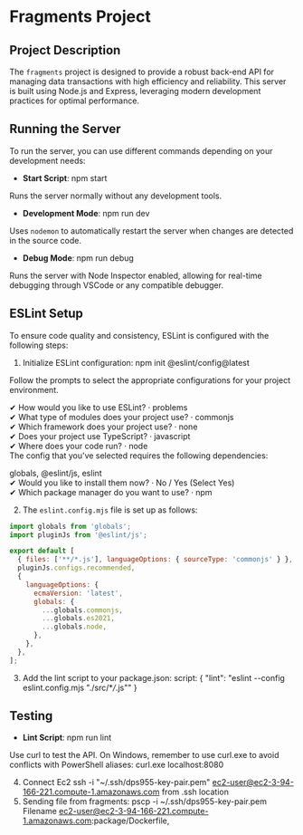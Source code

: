 # Fragments Project

## Project Description

The `fragments` project is designed to provide a robust back-end API for managing data transactions with high efficiency and reliability. This server is built using Node.js and Express, leveraging modern development practices for optimal performance.

## Running the Server

To run the server, you can use different commands depending on your development needs:

- **Start Script**: npm start

Runs the server normally without any development tools.

- **Development Mode**: npm run dev

Uses `nodemon` to automatically restart the server when changes are detected in the source code.

- **Debug Mode**: npm run debug

Runs the server with Node Inspector enabled, allowing for real-time debugging through VSCode or any compatible debugger.

## ESLint Setup

To ensure code quality and consistency, ESLint is configured with the following steps:

1. Initialize ESLint configuration: npm init @eslint/config@latest

Follow the prompts to select the appropriate configurations for your project environment.

✔ How would you like to use ESLint? · problems  
✔ What type of modules does your project use? · commonjs  
✔ Which framework does your project use? · none  
✔ Does your project use TypeScript? · javascript  
✔ Where does your code run? · node  
The config that you've selected requires the following dependencies:

globals, @eslint/js, eslint  
✔ Would you like to install them now? · No / Yes (Select Yes)  
✔ Which package manager do you want to use? · npm

2. The `eslint.config.mjs` file is set up as follows:

```js
import globals from 'globals';
import pluginJs from '@eslint/js';

export default [
  { files: ['**/*.js'], languageOptions: { sourceType: 'commonjs' } },
  pluginJs.configs.recommended,
  {
    languageOptions: {
      ecmaVersion: 'latest',
      globals: {
        ...globals.commonjs,
        ...globals.es2021,
        ...globals.node,
      },
    },
  },
];
```

3. Add the lint script to your package.json: script: { "lint": "eslint --config eslint.config.mjs \"./src/\*_/_.js\"" }

## Testing

- **Lint Script**: npm run lint

Use curl to test the API. On Windows, remember to use curl.exe to avoid conflicts with PowerShell aliases: curl.exe localhost:8080

4. Connect Ec2 ssh -i "~/.ssh/dps955-key-pair.pem" ec2-user@ec2-3-94-166-221.compute-1.amazonaws.com from .ssh location
5. Sending file from fragments: pscp -i ~/.ssh/dps955-key-pair.pem Filename ec2-user@ec2-3-94-166-221.compute-1.amazonaws.com:package/Dockerfile,
